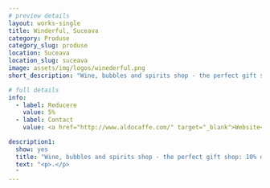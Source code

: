 ```yaml
---
# preview details
layout: works-single
title: Winderful, Suceava
category: Produse
category_slug: produse
location: Suceava
location_slug: suceava
image: assets/img/logos/winederful.png
short_description: "Wine, bubbles and spirits shop - the perfect gift shop: 10% discount la toate produsele achiziționate din magazin"

# full details
info:
  - label: Reducere
    value: 5% 
  - label: Contact
    value: <a href="http://www.aldocaffe.com/" target="_blank">Website</a>

description1:
  show: yes
  title: "Wine, bubbles and spirits shop - the perfect gift shop: 10% discount la toate produsele achiziționate din magazin"
  text: "<p>.</p>
  "
---
```

 
